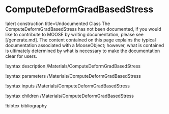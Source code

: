 <!-- MOOSE Documentation Stub: Remove this when content is added. -->

# ComputeDeformGradBasedStress

!alert construction title=Undocumented Class
The ComputeDeformGradBasedStress has not been documented, if you would like to contribute to MOOSE by
writing documentation, please see [/generate.md]. The content contained on this page explains
the typical documentation associated with a MooseObject; however, what is contained is ultimately
determined by what is necessary to make the documentation clear for users.

!syntax description /Materials/ComputeDeformGradBasedStress

!syntax parameters /Materials/ComputeDeformGradBasedStress

!syntax inputs /Materials/ComputeDeformGradBasedStress

!syntax children /Materials/ComputeDeformGradBasedStress

!bibtex bibliography
